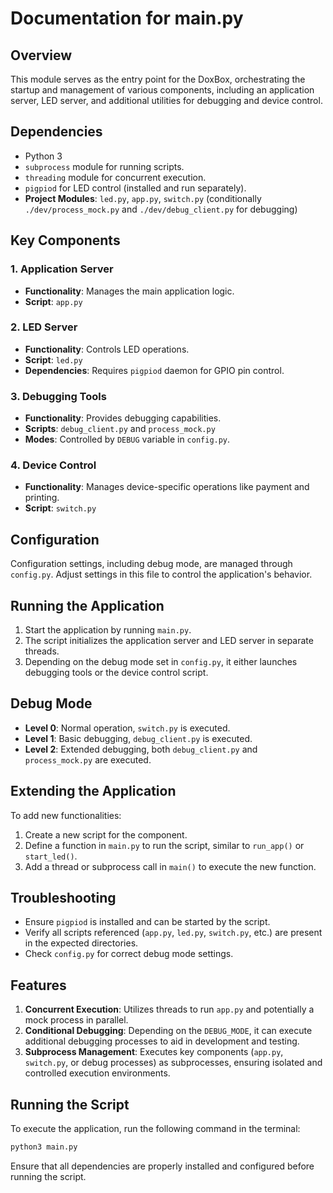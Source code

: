 # Documentation for main.py

## Overview
This module serves as the entry point for the DoxBox, orchestrating the startup and management of various components, including an application server, LED server, and additional utilities for debugging and device control.

## Dependencies
- Python 3
- `subprocess` module for running scripts.
- `threading` module for concurrent execution.
- `pigpiod` for LED control (installed and run separately).
- **Project Modules**: `led.py`, `app.py`, `switch.py` (conditionally `./dev/process_mock.py` and `./dev/debug_client.py` for debugging)

## Key Components

### 1. Application Server
- **Functionality**: Manages the main application logic.
- **Script**: `app.py`


### 2. LED Server
- **Functionality**: Controls LED operations.
- **Script**: `led.py`
- **Dependencies**: Requires `pigpiod` daemon for GPIO pin control.


### 3. Debugging Tools
- **Functionality**: Provides debugging capabilities.
- **Scripts**: `debug_client.py` and `process_mock.py`
- **Modes**: Controlled by `DEBUG` variable in `config.py`.


### 4. Device Control
- **Functionality**: Manages device-specific operations like payment and printing.
- **Script**: `switch.py`


## Configuration
Configuration settings, including debug mode, are managed through `config.py`. Adjust settings in this file to control the application's behavior.


## Running the Application
1. Start the application by running `main.py`.
2. The script initializes the application server and LED server in separate threads.
3. Depending on the debug mode set in `config.py`, it either launches debugging tools or the device control script.


## Debug Mode
- **Level 0**: Normal operation, `switch.py` is executed.
- **Level 1**: Basic debugging, `debug_client.py` is executed.
- **Level 2**: Extended debugging, both `debug_client.py` and `process_mock.py` are executed.


## Extending the Application
To add new functionalities:
1. Create a new script for the component.
2. Define a function in `main.py` to run the script, similar to `run_app()` or `start_led()`.
3. Add a thread or subprocess call in `main()` to execute the new function.


## Troubleshooting
- Ensure `pigpiod` is installed and can be started by the script.
- Verify all scripts referenced (`app.py`, `led.py`, `switch.py`, etc.) are present in the expected directories.
- Check `config.py` for correct debug mode settings.


## Features

1. **Concurrent Execution**: Utilizes threads to run `app.py` and potentially a mock process in parallel.
2. **Conditional Debugging**: Depending on the `DEBUG_MODE`, it can execute additional debugging processes to aid in development and testing.
3. **Subprocess Management**: Executes key components (`app.py`, `switch.py`, or debug processes) as subprocesses, ensuring isolated and controlled execution environments.


## Running the Script

To execute the application, run the following command in the terminal:

```bash
python3 main.py
```
Ensure that all dependencies are properly installed and configured before running the script.
